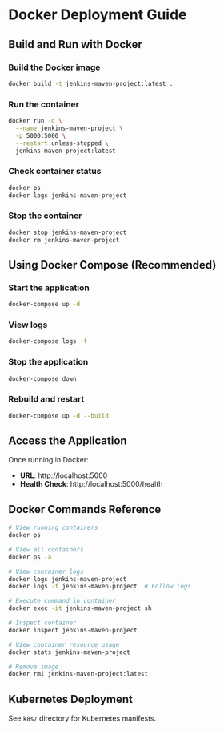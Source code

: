 # Docker Deployment Guide

## Build and Run with Docker

### Build the Docker image
```bash
docker build -t jenkins-maven-project:latest .
```

### Run the container
```bash
docker run -d \
  --name jenkins-maven-project \
  -p 5000:5000 \
  --restart unless-stopped \
  jenkins-maven-project:latest
```

### Check container status
```bash
docker ps
docker logs jenkins-maven-project
```

### Stop the container
```bash
docker stop jenkins-maven-project
docker rm jenkins-maven-project
```

## Using Docker Compose (Recommended)

### Start the application
```bash
docker-compose up -d
```

### View logs
```bash
docker-compose logs -f
```

### Stop the application
```bash
docker-compose down
```

### Rebuild and restart
```bash
docker-compose up -d --build
```

## Access the Application

Once running in Docker:
- **URL**: http://localhost:5000
- **Health Check**: http://localhost:5000/health

## Docker Commands Reference

```bash
# View running containers
docker ps

# View all containers
docker ps -a

# View container logs
docker logs jenkins-maven-project
docker logs -f jenkins-maven-project  # Follow logs

# Execute command in container
docker exec -it jenkins-maven-project sh

# Inspect container
docker inspect jenkins-maven-project

# View container resource usage
docker stats jenkins-maven-project

# Remove image
docker rmi jenkins-maven-project:latest
```

## Kubernetes Deployment

See `k8s/` directory for Kubernetes manifests.
